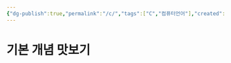 ```yaml
---
{"dg-publish":true,"permalink":"/c/","tags":["C","컴퓨터언어"],"created":"2024-02-06T20:25:23.214+09:00","updated":"2024-02-08T15:55:06.284+09:00"}
---
```



# 기본 개념 맛보기